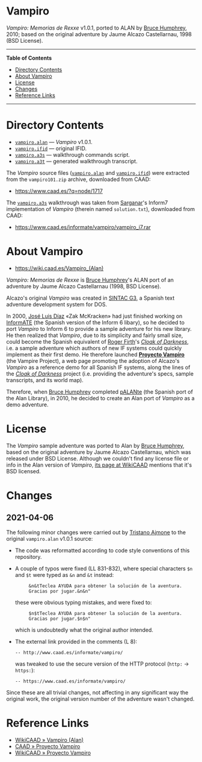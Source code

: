 # Vampiro

_Vampiro: Memorias de Rexxe_ v1.0.1, ported to ALAN by [Bruce Humphrey], 2010; based on the original adventure by Jaume Alcazo Castellarnau, 1998 (BSD License).

-----

**Table of Contents**

<!-- MarkdownTOC autolink="true" bracket="round" autoanchor="false" lowercase="only_ascii" uri_encoding="true" levels="1,2,3" -->

- [Directory Contents](#directory-contents)
- [About Vampiro](#about-vampiro)
- [License](#license)
- [Changes](#changes)
- [Reference Links](#reference-links)

<!-- /MarkdownTOC -->

-----

# Directory Contents

- [`vampiro.alan`][vampiro.alan] — _Vampiro_ v1.0.1.
- [`vampiro.ifid`][vampiro.ifid] — original IFID.
- [`vampiro.a3s`][vampiro.a3s] — walkthrough commands script.
- [`vampiro.a3t`][vampiro.a3t] — generated walkthrough transcript.

The _Vampiro_ source files ([`vampiro.alan`][vampiro.alan] and [`vampiro.ifid`][vampiro.ifid]) were extracted from the `vampiro101.zip` archive, downloaded from CAAD:

- https://www.caad.es/?q=node/1717

The [`vampiro.a3s`][vampiro.a3s] walkthrough was taken from [Sarganar]'s Inform7 implementation of _Vampiro_ (therein named `solution.txt`), downloaded from CAAD:

- https://www.caad.es/informate/vampiro/vampiro_i7.rar


# About Vampiro

- <https://wiki.caad.es/Vampiro_(Alan)>

_Vampiro: Memorias de Rexxe_ is [Bruce Humphrey]'s ALAN port of an adventure by Jaume Alcazo Castellarnau (1998, BSD License).

Alcazo's original _Vampiro_ was created in [SINTAC G3], a Spanish text adventure development system for DOS.

In 2000, [José Luis Díaz] «Zak McKracken» had just finished working on [InformATE]  (the Spanish version of the Inform 6 libary), so he decided to port _Vampiro_ to Inform 6 to provide a sample adventure for his new library.
He then realized that _Vampiro_, due to its simplicity and fairly small size, could become the Spanish equivalent of [Roger Firth]'s _[Cloak of Darkness]_, i.e. a sample adventure which authors of new IF systems could quickly implement as their first demo.
He therefore launched **[Proyecto Vampiro]** (the Vampire Project), a web page promoting the adoption of Alcazo's _Vampiro_ as a reference demo for all Spanish IF systems, along the lines of the _[Cloak of Darkness]_ project (i.e. providing the adventure's specs, sample transcripts, and its world map).

Therefore, when [Bruce Humphrey] completed [pALANte]  (the Spanish port of the Alan Library), in 2010, he decided to create an Alan port of _Vampiro_ as a demo adventure.

# License

The _Vampiro_ sample adventure was ported to Alan by [Bruce Humphrey], based on the original adventure by Jaume Alcazo Castellarnau, which was released under BSD License.
Although we couldn't find any license file or info in the Alan version of _Vampiro_, [its page at WikiCAAD] mentions that it's BSD licensed.

# Changes

<!-- MarkdownTOC:excluded -->
## 2021-04-06

The following minor changes were carried out by [Tristano Ajmone] to the original `vampiro.alan` v1.0.1 source:

- The code was reformatted according to code style conventions of this repository.
- A couple of typos were fixed (LL 831-832), where special characters `$n` and `$t` were typed as `&n` and `&t` instead:

    ```alan
         &n&tTeclea AYUDA para obtener la solución de la aventura.
         Gracias por jugar.&n&n"
    ```

    these were obvious typing mistakes, and were fixed to:

    ```alan
         $n$tTeclea AYUDA para obtener la solución de la aventura.
         Gracias por jugar.$n$n"
    ```

    which is undoubtedly what the original author intended.

- The external link provided in the comments (L 8):

    ```alan
    -- http://www.caad.es/informate/vampiro/
    ```

    was tweaked to use the secure version of the HTTP protocol (`http:` &rarr; `https:`):

    ```alan
    -- https://www.caad.es/informate/vampiro/
    ```

Since these are all trivial changes, not affecting in any significant way the original work, the original version number of the adventure wasn't changed.


# Reference Links

- [WikiCAAD » Vampiro (Alan)]
- [CAAD » Proyecto Vampiro]
- [WikiCAAD » Proyecto Vampiro]

<!-----------------------------------------------------------------------------
                               REFERENCE LINKS
------------------------------------------------------------------------------>

[InformATE]: https://wiki.caad.es/InformATE "WikiCAAD page on InformATE"
[SINTAC G3]: https://wiki.caad.es/Sintac "WikiCAAD page on SINTAC (Sistema INTegrado para el desarrollo de Aventuras Conversacionales)"
[Cloak of Darkness]: http://www.firthworks.com/roger/cloak/index.html "Visit the 'Cloak of Darkness' project"
[pALANte]: https://www.caad.es/?q=node/1718 "CAAD page on pALANte"

<!-- Vampiro -->

[Proyecto Vampiro]: https://www.caad.es/informate/vampiro/ "Página principal del Proyecto Vampiro."
[CAAD » Proyecto Vampiro]: https://www.caad.es/informate/vampiro/ "Página principal del Proyecto Vampiro."
[WikiCAAD » Proyecto Vampiro]: https://wiki.caad.es/Proyecto_Vampiro
[WikiCAAD » Vampiro (Alan)]: https://wiki.caad.es/Vampiro_(Alan)

[its page at WikiCAAD]: https://wiki.caad.es/Vampiro_(Alan) "WikiCAAD » Vampiro (Alan)"

<!-- project files and folders -->

[vampiro.a3t]: ./vampiro.a3t "View transcript file"
[vampiro.a3s]: ./vampiro.a3s "View walkthrough script"
[vampiro.alan]: ./vampiro.alan "View source file"
[vampiro.ifid]: ./vampiro.ifid "View IFID file"

<!-- people -->

[Bruce Humphrey]: https://alanif.blogspot.com/ "Visit Bruce Humphrey's blog on ALAN Spanish"
[José Luis Díaz]: https://wiki.caad.es/Zak_McKracken "View José Luis Díaz «Zak McKracken»'s page on WikiCAAD"
[Roger Firth]: http://www.firthworks.com/roger/index.html "Visit Roger Firth's personal homepage"
[Sarganar]: https://wiki.caad.es/Sarganar "View Sarganar's page on WikiCAAD"
[Tristano Ajmone]: https://github.com/tajmone "View Tristano Ajmone's GitHub profile"

<!-- EOF -->
